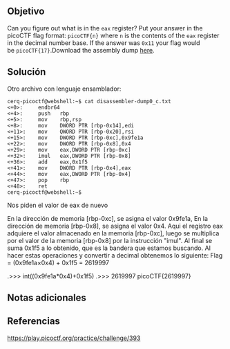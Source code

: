 ## Objetivo
Can you figure out what is in the `eax` register? Put your answer in the picoCTF flag format: `picoCTF{n}` where `n` is the contents of the `eax` register in the decimal number base. If the answer was `0x11` your flag would be `picoCTF{17}`.Download the assembly dump [here](https://artifacts.picoctf.net/c/530/disassembler-dump0_c.txt).
## Solución 
Otro archivo con lenguaje ensamblador:
```
cerq-picoctf@webshell:~$ cat disassembler-dump0_c.txt 
<+0>:     endbr64 
<+4>:     push   rbp
<+5>:     mov    rbp,rsp
<+8>:     mov    DWORD PTR [rbp-0x14],edi
<+11>:    mov    QWORD PTR [rbp-0x20],rsi
<+15>:    mov    DWORD PTR [rbp-0xc],0x9fe1a
<+22>:    mov    DWORD PTR [rbp-0x8],0x4
<+29>:    mov    eax,DWORD PTR [rbp-0xc]
<+32>:    imul   eax,DWORD PTR [rbp-0x8]
<+36>:    add    eax,0x1f5
<+41>:    mov    DWORD PTR [rbp-0x4],eax
<+44>:    mov    eax,DWORD PTR [rbp-0x4]
<+47>:    pop    rbp
<+48>:    ret
cerq-picoctf@webshell:~$ 
```
Nos piden el valor de eax de nuevo 

En la dirección de memoria [rbp-0xc], se asigna el valor 0x9fe1a, En la dirección de memoria [rbp-0x8], se asigna el valor 0x4. Aqui el registro eax adquiere el valor almacenado en la memoria [rbp-0xc], luego se multiplica por el valor de la memoria [rbp-0x8] por la instrucción "imul".
Al final se suma 0x1f5 a lo obtenido, que es la bandera que estamos buscando. Al hacer estas operaciones y convertir a decimal obtenemos lo siguiente:
Flag = (0x9fe1a×0x4) + 0x1f5 = 2619997

.>>> int((0x9fe1a*0x4)+0x1f5) 
.>>> 2619997
picoCTF{2619997}
## Notas adicionales

## Referencias
https://play.picoctf.org/practice/challenge/393